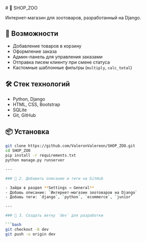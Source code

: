  # 🐾 SHOP_ZOO

Интернет-магазин для зоотоваров, разработанный на Django.

## 🚀 Возможности
- Добавление товаров в корзину
- Оформление заказа
- Админ-панель для управления заказами
- Отправка писем клиенту при смене статуса
- Кастомные шаблонные фильтры (`multiply`, `calc_total`)

## 🛠️ Стек технологий
- Python, Django
- HTML, CSS, Bootstrap
- SQLite
- Git, GitHub

## 📦 Установка
```bash
git clone https://github.com/ValeronValereon/SHOP_ZOO.git
cd SHOP_ZOO
pip install -r requirements.txt
python manage.py runserver

---

### 📌 2. Добавить описание и теги на GitHub

- Зайди в раздел **Settings → General**
- Добавь описание: `Интернет-магазин зоотоваров на Django`
- Добавь теги: `django`, `python`, `ecommerce`, `junior`

---

### 📌 3. Создать ветку `dev` для разработки

```bash
git checkout -b dev
git push -u origin dev

 
